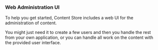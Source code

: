 ### Web Administration UI

To help you get started, Content Store includes a web UI for the administration of content.

You might just need it to create a few users and then you handle the rest from your own application, or you can handle all work on the content with the provided user interface.

